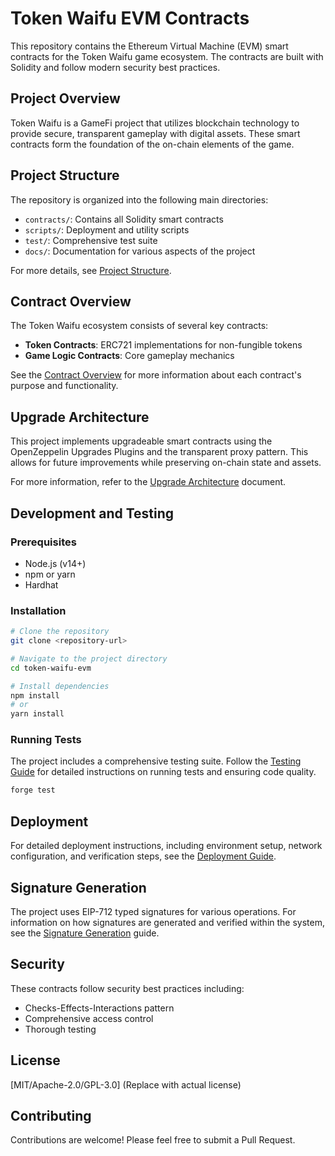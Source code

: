 # Token Waifu EVM Contracts

This repository contains the Ethereum Virtual Machine (EVM) smart contracts for the Token Waifu game ecosystem. The contracts are built with Solidity and follow modern security best practices.

## Project Overview

Token Waifu is a GameFi project that utilizes blockchain technology to provide secure, transparent gameplay with digital assets. These smart contracts form the foundation of the on-chain elements of the game.

## Project Structure

The repository is organized into the following main directories:

- `contracts/`: Contains all Solidity smart contracts
- `scripts/`: Deployment and utility scripts
- `test/`: Comprehensive test suite
- `docs/`: Documentation for various aspects of the project

For more details, see [Project Structure](./docs/project-structure.md).

## Contract Overview

The Token Waifu ecosystem consists of several key contracts:

- **Token Contracts**: ERC721 implementations for non-fungible tokens
- **Game Logic Contracts**: Core gameplay mechanics

See the [Contract Overview](./docs/contract-overview.md) for more information about each contract's purpose and functionality.

## Upgrade Architecture

This project implements upgradeable smart contracts using the OpenZeppelin Upgrades Plugins and the transparent proxy pattern. This allows for future improvements while preserving on-chain state and assets.

For more information, refer to the [Upgrade Architecture](./docs/upgrade-architecture.md) document.

## Development and Testing

### Prerequisites

- Node.js (v14+)
- npm or yarn
- Hardhat

### Installation

```bash
# Clone the repository
git clone <repository-url>

# Navigate to the project directory
cd token-waifu-evm

# Install dependencies
npm install
# or
yarn install
```

### Running Tests

The project includes a comprehensive testing suite. Follow the [Testing Guide](./docs/testing-guide.md) for detailed instructions on running tests and ensuring code quality.

```bash
forge test
```

## Deployment

For detailed deployment instructions, including environment setup, network configuration, and verification steps, see the [Deployment Guide](./docs/deployment-guide.md).

## Signature Generation

The project uses EIP-712 typed signatures for various operations. For information on how signatures are generated and verified within the system, see the [Signature Generation](./docs/signature-generation.md) guide.

## Security

These contracts follow security best practices including:
- Checks-Effects-Interactions pattern
- Comprehensive access control
- Thorough testing

## License

[MIT/Apache-2.0/GPL-3.0] (Replace with actual license)

## Contributing

Contributions are welcome! Please feel free to submit a Pull Request.
